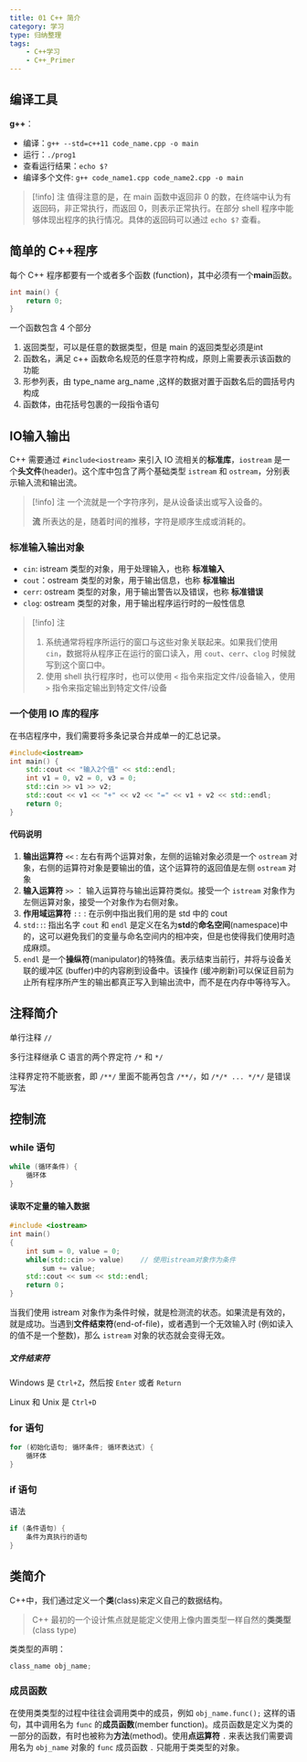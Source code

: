 ```yaml
---
title: 01 C++ 简介
category: 学习
type: 归纳整理
tags:
    - C++学习
    - C++_Primer
---
```


## 编译工具

**g++**：

- 编译：`g++ --std=c++11 code_name.cpp -o main`
- 运行：`./prog1`
- 查看运行结果：`echo $?`
- 编译多个文件: `g++ code_name1.cpp code_name2.cpp -o main`

> [!info] 注
> 值得注意的是，在 main 函数中返回非 0 的数，在终端中认为有返回码，非正常执行，而返回 0，则表示正常执行。在部分 shell 程序中能够体现出程序的执行情况。具体的返回码可以通过 `echo $?` 查看。

## 简单的 C++程序

每个 C++ 程序都要有一个或者多个函数 (function)，其中必须有一个**main**函数。

``` cpp
int main() {
    return 0;
}
```

一个函数包含 4 个部分

1. 返回类型，可以是任意的数据类型，但是 main 的返回类型必须是int
2. 函数名，满足 c++ 函数命名规范的任意字符构成，原则上需要表示该函数的功能
3. 形参列表，由 type_name arg_name ,这样的数据对置于函数名后的圆括号内构成
4. 函数体，由花括号包裹的一段指令语句

## IO输入输出

C++ 需要通过 `#include<iostream>` 来引入 IO 流相关的**标准库**，`iostream` 是一个**头文件**(header)。这个库中包含了两个基础类型 `istream` 和 `ostream`，分别表示输入流和输出流。

> [!info] 注
> 一个流就是一个字符序列，是从设备读出或写入设备的。
> 
> **流** 所表达的是，随着时间的推移，字符是顺序生成或消耗的。

### 标准输入输出对象

- `cin`: istream 类型的对象，用于处理输入，也称 **标准输入**
- `cout`：ostream 类型的对象，用于输出信息，也称 **标准输出**
- `cerr`: ostream 类型的对象，用于输出警告以及错误，也称 **标准错误**
- `clog`: ostream 类型的对象，用于输出程序运行时的一般性信息

> [!info] 注
> 1. 系统通常将程序所运行的窗口与这些对象关联起来。如果我们使用 `cin`，数据将从程序正在运行的窗口读入，用 `cout`、`cerr`、`clog` 时候就写到这个窗口中。
> 2. 使用 shell 执行程序时，也可以使用 `<` 指令来指定文件/设备输入，使用 `>` 指令来指定输出到特定文件/设备

### 一个使用 IO 库的程序

在书店程序中，我们需要将多条记录合并成单一的汇总记录。

```cpp
#include<iostream>
int main() {
    std::cout << "输入2个值" << std::endl;
    int v1 = 0, v2 = 0, v3 = 0;
    std::cin >> v1 >> v2;
    std::cout << v1 << "+" << v2 << "=" << v1 + v2 << std::endl;
    return 0;
}
```

#### 代码说明

1. **输出运算符** `<<` : 左右有两个运算对象，左侧的运输对象必须是一个 `ostream` 对象，右侧的运算符对象是要输出的值，这个运算符的返回值是左侧 `ostream` 对象
2. **输入运算符** `>>` ： 输入运算符与输出运算符类似。接受一个 `istream` 对象作为左侧运算对象，接受一个对象作为右侧对象。
3. **作用域运算符** `::` : 在示例中指出我们用的是 std 中的 cout
4. `std::`: 指出名字 `cout` 和 `endl` 是定义在名为**std**的**命名空间**(namespace)中的，这可以避免我们的变量与命名空间内的相冲突，但是也使得我们使用时造成麻烦。
5. `endl` 是一个**操纵符**(manipulator)的特殊值。表示结束当前行，并将与设备关联的缓冲区 (buffer)中的内容刷到设备中。该操作 (缓冲刷新)可以保证目前为止所有程序所产生的输出都真正写入到输出流中，而不是在内存中等待写入。

## 注释简介

单行注释 `//`

多行注释继承 C 语言的两个界定符 `/*` 和 `*/`

注释界定符不能嵌套，即 `/**/` 里面不能再包含 `/**/`，如 `/*/* ... */*/` 是错误写法

## 控制流

### while 语句

``` cpp
while (循环条件) {
	循环体
}
```

#### 读取不定量的输入数据

```cpp
#include <iostream>
int main()
{
    int sum = 0, value = 0;
    while(std::cin >> value)    // 使用istream对象作为条件
        sum += value;
    std::cout << sum << std::endl;
    return 0；
}

```

当我们使用 istream 对象作为条件时候，就是检测流的状态。如果流是有效的，就是成功。当遇到**文件结束符**(end-of-file)，或者遇到一个无效输入时 (例如读入的值不是一个整数)，那么 `istream` 对象的状态就会变得无效。

##### 文件结束符

Windows 是 `Ctrl+Z`，然后按 `Enter` 或者 `Return`

Linux 和 Unix 是 `Ctrl+D`

### for 语句

``` cpp
for (初始化语句; 循环条件; 循环表达式) {
    循环体
}
```

### if 语句

语法

``` cpp
if (条件语句) {
	条件为真执行的语句
}
```

## 类简介

C++中，我们通过定义一个**类**(class)来定义自己的数据结构。

> C++ 最初的一个设计焦点就是能定义使用上像内置类型一样自然的**类类型**(class type)

类类型的声明：

``` cpp
class_name obj_name;
```

### 成员函数

在使用类类型的过程中往往会调用类中的成员，例如 `obj_name.func();` 这样的语句，其中调用名为 `func` 的**成员函数**(member function)。成员函数是定义为类的一部分的函数，有时也被称为**方法**(method)。使用**点运算符** `.` 来表达我们需要调用名为 `obj_name` 对象的 `func` 成员函数 `.` 只能用于类类型的对象。